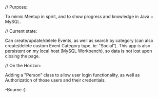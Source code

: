 // Purpose: 

To mimic Meetup in spirit, and to show progress and knowledge in Java + MySQL.


// Current state: 

Can create/update/delete Events, as well as search by category (can also create/delete custom Event Category type, ie: "Social"). 
This app is also persistent on my local host (MySQL Workbench), so data is not lost upon closing the page.


// On the Horizon: 

Adding a "Person" class to allow user login functionality, as well as Authorization of those users and their credentials.


-Bourne :)
